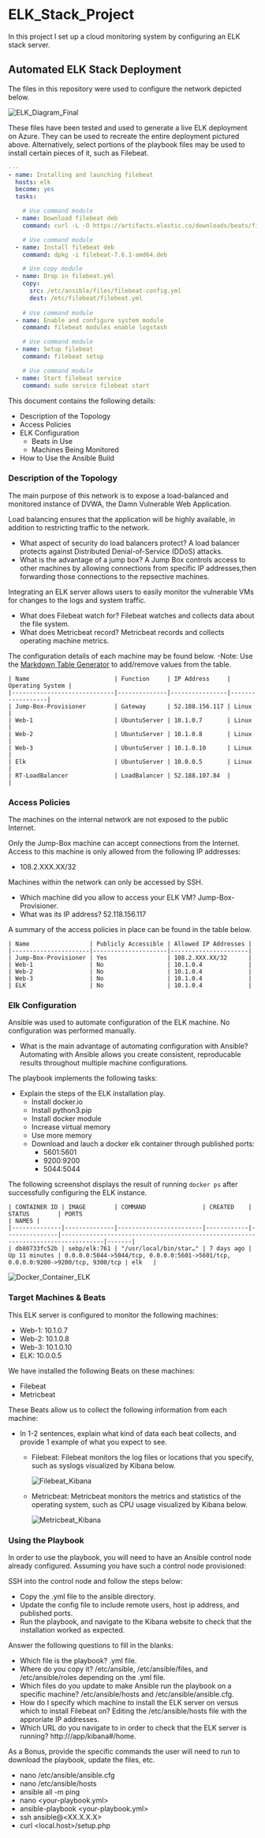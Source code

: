 # ELK_Stack_Project

In this project I set up a cloud monitoring system by configuring an ELK stack server.

## Automated ELK Stack Deployment

The files in this repository were used to configure the network depicted below.

![ELK_Diagram_Final](Diagrams/Cloud_Security_Diagram_ELK_Final.png)

These files have been tested and used to generate a live ELK deployment on Azure. They can be used to recreate the entire deployment pictured above. Alternatively, select portions of the playbook files may be used to install certain pieces of it, such as Filebeat.

```yml
---
- name: Installing and launching filebeat
  hosts: elk
  become: yes
  tasks:

    # Use command module
  - name: Download filebeat deb
    command: curl -L -O https://artifacts.elastic.co/downloads/beats/filebeat/filebeat-7.6.1-amd64.deb

    # Use command module
  - name: Install filebeat deb
    command: dpkg -i filebeat-7.6.1-amd64.deb

    # Use copy module
  - name: Drop in filebeat.yml
    copy:
      src: /etc/ansible/files/filebeat-config.yml
      dest: /etc/filebeat/filebeat.yml
 
    # Use command module
  - name: Enable and configure system module
    command: filebeat modules enable logstash

    # Use command module
  - name: Setup filebeat
    command: filebeat setup

    # Use command module
  - name: Start filebeat service
    command: sudo service filebeat start
```

This document contains the following details:
- Description of the Topology
- Access Policies
- ELK Configuration
  - Beats in Use
  - Machines Being Monitored
- How to Use the Ansible Build

### Description of the Topology

The main purpose of this network is to expose a load-balanced and monitored instance of DVWA, the Damn Vulnerable Web Application.

Load balancing ensures that the application will be highly available, in addition to restricting traffic to the network.
- What aspect of security do load balancers protect? A load balancer protects against Distributed Denial-of-Service (DDoS) attacks.
- What is the advantage of a jump box? A Jump Box controls access to other machines by allowing connections from specific IP addresses,then forwarding those connections to the repsective machines.

Integrating an ELK server allows users to easily monitor the vulnerable VMs for changes to the logs and system traffic.
- What does Filebeat watch for? Filebeat watches and collects data about the file system.
- What does Metricbeat record? Metricbeat records and collects operating machine metrics.

The configuration details of each machine may be found below.
-Note: Use the [Markdown Table Generator](http://www.tablesgenerator.com/markdown_tables) to add/remove values from the table.

```
| Name                        | Function     | IP Address     | Operating System |
|-----------------------------|--------------|----------------|------------------|
| Jump-Box-Provisioner        | Gateway      | 52.188.156.117 | Linux            |
| Web-1                       | UbuntuServer | 10.1.0.7       | Linux            |
| Web-2                       | UbuntuServer | 10.1.0.8       | Linux            |
| Web-3                       | UbuntuServer | 10.1.0.10      | Linux            |  
| Elk                         | UbuntuServer | 10.0.0.5       | Linux            |
| RT-LoadBalancer             | LoadBalancer | 52.188.107.84  |                  |
```

### Access Policies

The machines on the internal network are not exposed to the public Internet. 

Only the Jump-Box machine can accept connections from the Internet. Access to this machine is only allowed from the following IP addresses:
- 108.2.XXX.XX/32

Machines within the network can only be accessed by SSH.
- Which machine did you allow to access your ELK VM? Jump-Box-Provisioner. 
- What was its IP address? 52.118.156.117

A summary of the access policies in place can be found in the table below.

```
| Name                 | Publicly Accessible | Allowed IP Addresses |
|----------------------|---------------------|----------------------|
| Jump-Box-Provisioner | Yes                 | 108.2.XXX.XX/32      |
| Web-1                | No                  | 10.1.0.4             |
| Web-2                | No                  | 10.1.0.4             |
| Web-3                | No                  | 10.1.0.4             |
| ELK                  | No                  | 10.1.0.4             |
```

### Elk Configuration

Ansible was used to automate configuration of the ELK machine. No configuration was performed manually.
- What is the main advantage of automating configuration with Ansible? Automating with Ansible allows you create consistent, reproducable results throughout multiple machine configurations.

The playbook implements the following tasks:
- Explain the steps of the ELK installation play.
   - Install docker.io
   - Install python3.pip
   - Install docker module
   - Increase virtual memory
   - Use more memory
   - Download and lauch a docker elk container through published ports:
      - 5601:5601
      - 9200:9200
      - 5044:5044

The following screenshot displays the result of running `docker ps` after successfully configuring the ELK instance.

```
| CONTAINER ID | IMAGE        | COMMAND                | CREATED    | STATUS        | PORTS                                                                            | NAMES |
|--------------|--------------|------------------------|------------|---------------|----------------------------------------------------------------------------------|-------|
| db80733fc52b | sebp/elk:761 | "/usr/local/bin/star…" | 7 days ago | Up 11 minutes | 0.0.0.0:5044->5044/tcp, 0.0.0.0:5601->5601/tcp, 0.0.0.0:9200->9200/tcp, 9300/tcp | elk   |
```

![Docker_Container_ELK](Screenshots/Docker_Container_ELK.png)

### Target Machines & Beats
This ELK server is configured to monitor the following machines:
- Web-1: 10.1.0.7
- Web-2: 10.1.0.8
- Web-3: 10.1.0.10
- ELK: 10.0.0.5

We have installed the following Beats on these machines:
- Filebeat
- Metricbeat

These Beats allow us to collect the following information from each machine:
- In 1-2 sentences, explain what kind of data each beat collects, and provide 1 example of what you expect to see.

   - Filebeat: Filebeat monitors the log files or locations that you specify, such as syslogs visualized by Kibana below.

      ![Filebeat_Kibana](Screenshots/Filebeat_Syslog.png)

   - Metricbeat: Metricbeat monitors the metrics and statistics of the operating system, such as CPU usage visualized by Kibana below.

      ![Metricbeat_Kibana](Screenshots/Metricbeat_System.png)

### Using the Playbook
In order to use the playbook, you will need to have an Ansible control node already configured. Assuming you have such a control node provisioned: 

SSH into the control node and follow the steps below:
- Copy the .yml file to the ansible directory.
- Update the config file to include remote users, host ip address, and published ports.  
- Run the playbook, and navigate to the Kibana website to check that the installation worked as expected.

Answer the following questions to fill in the blanks:
- Which file is the playbook? .yml file.
- Where do you copy it? /etc/ansible, /etc/ansible/files, and /etc/ansible/roles depending on the .yml file.
- Which files do you update to make Ansible run the playbook on a specific machine? /etc/ansible/hosts and /etc/ansible/ansible.cfg.
- How do I specify which machine to install the ELK server on versus which to install Filebeat on? Editing the /etc/ansible/hosts file with the approriate IP addresses.
- Which URL do you navigate to in order to check that the ELK server is running? http://<pubic IP>/app/kibana#/home.

As a Bonus, provide the specific commands the user will need to run to download the playbook, update the files, etc.
- nano /etc/ansible/ansible.cfg
- nano /etc/ansible/hosts
- ansible all -m ping
- nano <your-playbook.yml>
- ansible-playbook <your-playbook.yml>
- ssh ansible@<XX.X.X.X>
- curl <local.host>/setup.php
